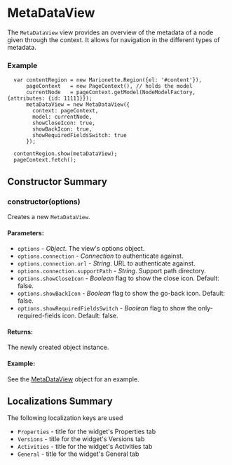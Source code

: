 # MetaDataView

 The `MetaDataView` view provides an overview of the metadata of a node given through the context.
  It allows for navigation in the different types of metadata.


### Example

      var contentRegion = new Marionette.Region({el: '#content'}),
          pageContext   = new PageContext(), // holds the model
          currentNode   = pageContext.getModel(NodeModelFactory, {attributes: {id: 11111}});
          metaDataView = new MetaDataView({
            context: pageContext,
            model: currentNode, 
            showCloseIcon: true,
            showBackIcon: true,
            showRequiredFieldsSwitch: true
          });

      contentRegion.show(metaDataView);
      pageContext.fetch();

## Constructor Summary

### constructor(options)

  Creates a new `MetaDataView`.

#### Parameters:
* `options` - *Object*. The view's options object.
* `options.connection` - *Connection* to authenticate against.
* `options.connection.url` - *String*. URL to authenticate against.
* `options.connection.supportPath` - *String*. Support path directory.
* `options.showCloseIcon` - *Boolean* flag to show the close icon.  Default: false.
* `options.showBackIcon` - *Boolean* flag to show the go-back icon.  Default: false.
* `options.showRequiredFieldsSwitch` - *Boolean* flag to show the only-required-fields icon. 
Default: false.

#### Returns:

  The newly created object instance.

#### Example:

  See the [MetaDataView](#) object for an example.

## Localizations Summary

The following localization keys are used

* `Properties` -  title for the widget's Properties tab
* `Versions` - title for the widget's Versions tab
* `Activities` -  title for the widget's Activities tab
* `General` - title for the widget's General tab
